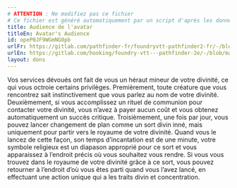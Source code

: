 ```yaml
---
# ATTENTION : Ne modifiez pas ce fichier
# Ce fichier est généré automatiquement par un script d'après les données du module Foundry VTT officiel et de sa traduction
title: Audience de l'avatar
titleEn: Avatar's Audience
id: opeP0JF9WGmNG0pb
urlFr: https://gitlab.com/pathfinder-fr/foundryvtt-pathfinder2-fr/-/blob/master/data/feats/opeP0JF9WGmNG0pb.htm
urlEn: https://gitlab.com/hooking/foundry-vtt---pathfinder-2e/-/blob/master/packs/data/feats.db/avatar-s-audience.json
layout: dons
---
```

Vos services dévoués ont fait de vous un héraut mineur de votre divinité, ce qui vous octroie certains privilèges. Premièrement, toute créature que vous rencontrez sait instinctivement que vous parlez au nom de votre divinité. Deuxièmement, si vous accomplissez un rituel de communion pour contacter votre divinité, vous n’avez à payer aucun coût et vous obtenez automatiquement un succès critique. Troisièmement, une fois par jour, vous pouvez lancer changement de plan comme un sort divin inné, mais uniquement pour partir vers le royaume de votre divinité. Quand vous le lancez de cette façon, son temps d’incantation est de une minute, votre symbole religieux est un diapason approprié pour ce sort et vous apparaissez à l’endroit précis où vous souhaitez vous rendre. Si vous vous trouvez dans le royaume de votre divinité grâce à ce sort, vous pouvez retourner à l’endroit d’où vous êtes parti quand vous l’avez lancé, en effectuant une action unique qui a les traits divin et concentration.
